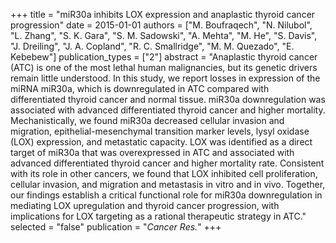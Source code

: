 +++
title = "miR30a inhibits LOX expression and anaplastic thyroid cancer progression"
date = 2015-01-01
authors = ["M. Boufraqech", "N. Nilubol", "L. Zhang", "S. K. Gara", "S. M. Sadowski", "A. Mehta", "M. He", "S. Davis", "J. Dreiling", "J. A. Copland", "R. C. Smallridge", "M. M. Quezado", "E. Kebebew"]
publication_types = ["2"]
abstract = "Anaplastic thyroid cancer (ATC) is one of the most lethal human malignancies, but its genetic drivers remain little understood. In this study, we report losses in expression of the miRNA miR30a, which is downregulated in ATC compared with differentiated thyroid cancer and normal tissue. miR30a downregulation was associated with advanced differentiated thyroid cancer and higher mortality. Mechanistically, we found miR30a decreased cellular invasion and migration, epithelial-mesenchymal transition marker levels, lysyl oxidase (LOX) expression, and metastatic capacity. LOX was identified as a direct target of miR30a that was overexpressed in ATC and associated with advanced differentiated thyroid cancer and higher mortality rate. Consistent with its role in other cancers, we found that LOX inhibited cell proliferation, cellular invasion, and migration and metastasis in vitro and in vivo. Together, our findings establish a critical functional role for miR30a downregulation in mediating LOX upregulation and thyroid cancer progression, with implications for LOX targeting as a rational therapeutic strategy in ATC."
selected = "false"
publication = "*Cancer Res.*"
+++

